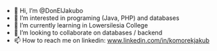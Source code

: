 - 👋 Hi, I’m @DonElJakubo
- 👀 I’m interested in programing (Java, PHP) and databases   
- 🌱 I’m currently learning in Lowersilesia College 
- 💞️ I’m looking to collaborate on databases / backend
- 📫 How to reach me on linkedin: www.linkedin.com/in/komorekjakub

<!---
DonElJakubo/DonElJakubo is a ✨ special ✨ repository because its `README.md` (this file) appears on your GitHub profile.
You can click the Preview link to take a look at your changes.
--->
